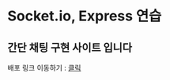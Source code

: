 # Socket.io, Express 연습
## 간단 채팅 구현 사이트 입니다


배포 링크 이동하기 : [클릭](https://livechat-cd66.onrender.com/)
